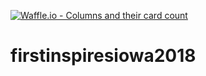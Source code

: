 [![Waffle.io - Columns and their card count](https://badge.waffle.io/FTC-Iowa/firstinspiresiowa2018.svg?columns=all)](https://waffle.io/FTC-Iowa/firstinspiresiowa2018)


# firstinspiresiowa2018
